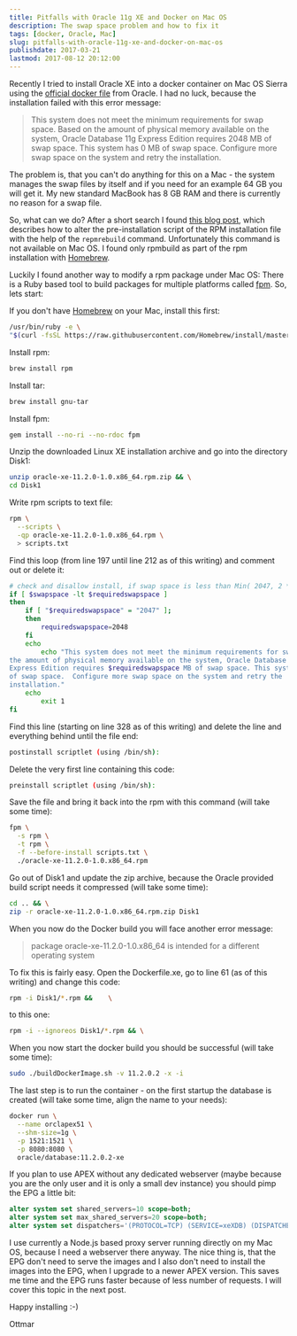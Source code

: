 ```yaml
---
title: Pitfalls with Oracle 11g XE and Docker on Mac OS
description: The swap space problem and how to fix it
tags: [docker, Oracle, Mac]
slug: pitfalls-with-oracle-11g-xe-and-docker-on-mac-os
publishdate: 2017-03-21
lastmod: 2017-08-12 20:12:00
---
```


Recently I tried to install Oracle XE into a docker container on Mac OS Sierra using the [official docker file][1] from Oracle. I had no luck, because the installation failed with this error message:

> This system does not meet the minimum requirements for swap space. Based on the amount of physical memory available on the system, Oracle Database 11g Express Edition requires 2048 MB of swap space. This system has 0 MB of swap space. Configure more swap space on the system and retry the installation.

The problem is, that you can't do anything for this on a Mac - the system manages the swap files by itself and if you need for an example 64 GB you will get it. My new standard MacBook has 8 GB RAM and there is currently no reason for a swap file.

So, what can we do? After a short search I found [this blog post][2], which describes how to alter the pre-installation script of the RPM installation file with the help of the `repmrebuild` command. Unfortunately this command is not available on Mac OS. I found only rpmbuild as part of the rpm installation with [Homebrew][3].

Luckily I found another way to modify a rpm package under Mac OS: There is a Ruby based tool to build packages for multiple platforms called [fpm][4]. So, lets start:

If you don't have [Homebrew][3] on your Mac, install this first:

```bash
/usr/bin/ruby -e \
"$(curl -fsSL https://raw.githubusercontent.com/Homebrew/install/master/install)"
```

Install rpm:

```bash
brew install rpm
```

Install tar:

```bash
brew install gnu-tar
```

Install fpm:

```bash
gem install --no-ri --no-rdoc fpm
```

Unzip the downloaded Linux XE installation archive and go into the directory Disk1:

```bash
unzip oracle-xe-11.2.0-1.0.x86_64.rpm.zip && \
cd Disk1
```

Write rpm scripts to text file:

```bash
rpm \
  --scripts \
  -qp oracle-xe-11.2.0-1.0.x86_64.rpm \
  > scripts.txt
```

Find this loop (from line 197 until line 212 as of this writing) and comment out or delete it:

```bash
# check and disallow install, if swap space is less than Min( 2047, 2 * RAM)`
if [ $swapspace -lt $requiredswapspace ]
then
	if [ "$requiredswapspace" = "2047" ];
	then
		requiredswapspace=2048
	fi
	echo
        echo "This system does not meet the minimum requirements for swap space.  Based on
the amount of physical memory available on the system, Oracle Database 11g
Express Edition requires $requiredswapspace MB of swap space. This system has $swapspace MB
of swap space.  Configure more swap space on the system and retry the
installation."
	echo
        exit 1
fi
```

Find this line (starting on line 328 as of this writing) and delete the line and everything behind until the file end:

```bash
postinstall scriptlet (using /bin/sh):
```

Delete the very first line containing this code:

```bash
preinstall scriptlet (using /bin/sh):
```

Save the file and bring it back into the rpm with this command (will take some time):

```bash
fpm \
  -s rpm \
  -t rpm \
  -f --before-install scripts.txt \
  ./oracle-xe-11.2.0-1.0.x86_64.rpm
```

Go out of Disk1 and update the zip archive, because the Oracle provided build script needs it compressed (will take some time):

```bash
cd .. && \
zip -r oracle-xe-11.2.0-1.0.x86_64.rpm.zip Disk1
```

When you now do the Docker build you will face another error message:

> package oracle-xe-11.2.0-1.0.x86_64 is intended for a different operating system

To fix this is fairly easy. Open the Dockerfile.xe, go to line 61 (as of this writing) and change this code:

```bash
rpm -i Disk1/*.rpm &&    \
```
to this one:

```bash
rpm -i --ignoreos Disk1/*.rpm && \
```

When you now start the docker build you should be successful (will take some time):

```bash
sudo ./buildDockerImage.sh -v 11.2.0.2 -x -i
```

The last step is to run the container - on the first startup the database is created (will take some time, align the name to your needs):

```bash
docker run \
  --name orclapex51 \
  --shm-size=1g \
  -p 1521:1521 \
  -p 8080:8080 \
  oracle/database:11.2.0.2-xe
```

If you plan to use APEX without any dedicated webserver (maybe because you are the only user and it is only a small dev instance) you should pimp the EPG a little bit:

```sql
alter system set shared_servers=10 scope=both;
alter system set max_shared_servers=20 scope=both;
alter system set dispatchers='(PROTOCOL=TCP) (SERVICE=xeXDB) (DISPATCHERS=2)' scope=both;
```

I use currently a Node.js based proxy server running directly on my Mac OS, because I need a webserver there anyway. The nice thing is, that the EPG don't need to serve the images and I also don't need to install the images into the EPG, when I upgrade to a newer APEX version. This saves me time and the EPG runs faster because of less number of requests. I will cover this topic in the next post.

Happy installing :-)

Ottmar

[1]: https://github.com/oracle/docker-images/blob/master/OracleDatabase/dockerfiles/11.2.0.2/Dockerfile.xe
[2]: https://www.elastichosts.com/blog/oracle-database-installation-on-a-container-running-centos/
[3]: https://brew.sh
[4]: https://github.com/jordansissel/fpm
